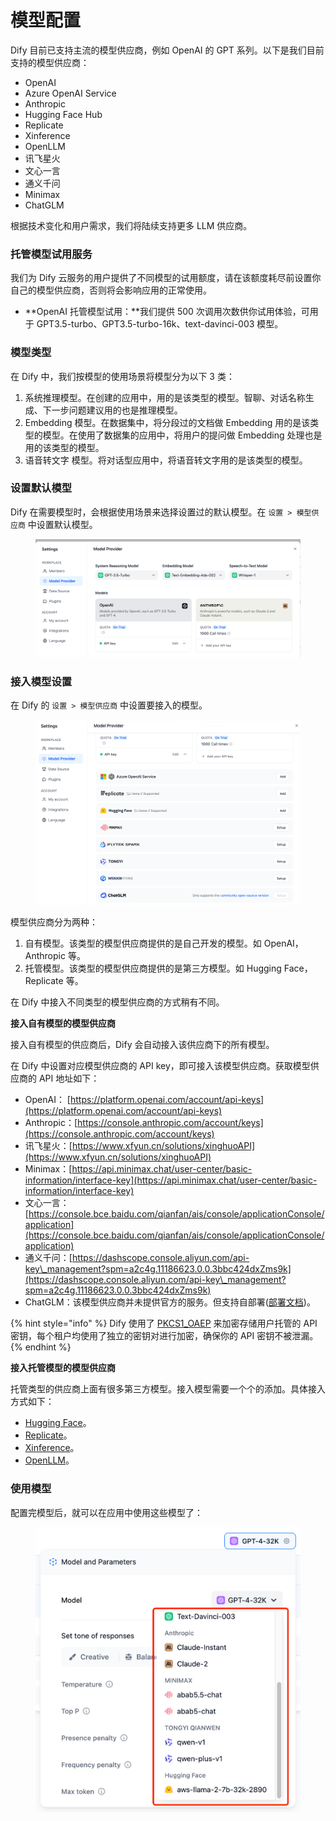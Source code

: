 # 模型配置

Dify 目前已支持主流的模型供应商，例如 OpenAI 的 GPT 系列。以下是我们目前支持的模型供应商：

* OpenAI
* Azure OpenAI Service
* Anthropic
* Hugging Face Hub
* Replicate
* Xinference
* OpenLLM
* 讯飞星火
* 文心一言
* 通义千问
* Minimax
* ChatGLM

根据技术变化和用户需求，我们将陆续支持更多 LLM 供应商。

### 托管模型试用服务

我们为 Dify 云服务的用户提供了不同模型的试用额度，请在该额度耗尽前设置你自己的模型供应商，否则将会影响应用的正常使用。

* \*\*OpenAI 托管模型试用：\*\*我们提供 500 次调用次数供你试用体验，可用于 GPT3.5-turbo、GPT3.5-turbo-16k、text-davinci-003 模型。

### 模型类型

在 Dify 中，我们按模型的使用场景将模型分为以下 3 类：

1. 系统推理模型。在创建的应用中，用的是该类型的模型。智聊、对话名称生成、下一步问题建议用的也是推理模型。
2. Embedding 模型。在数据集中，将分段过的文档做 Embedding 用的是该类型的模型。在使用了数据集的应用中，将用户的提问做 Embedding 处理也是用的该类型的模型。
3. 语音转文字 模型。将对话型应用中，将语音转文字用的是该类型的模型。

### 设置默认模型

Dify 在需要模型时，会根据使用场景来选择设置过的默认模型。在 `设置 > 模型供应商` 中设置默认模型。

<figure><img src="../../.gitbook/assets/image (15).png" alt=""><figcaption></figcaption></figure>

### 接入模型设置

在 Dify 的 `设置 > 模型供应商` 中设置要接入的模型。

<figure><img src="../../.gitbook/assets/image (16).png" alt=""><figcaption></figcaption></figure>

模型供应商分为两种：

1. 自有模型。该类型的模型供应商提供的是自己开发的模型。如 OpenAI，Anthropic 等。
2. 托管模型。该类型的模型供应商提供的是第三方模型。如 Hugging Face，Replicate 等。

在 Dify 中接入不同类型的模型供应商的方式稍有不同。

**接入自有模型的模型供应商**

接入自有模型的供应商后，Dify 会自动接入该供应商下的所有模型。

在 Dify 中设置对应模型供应商的 API key，即可接入该模型供应商。获取模型供应商的 API 地址如下：

* OpenAI： [https://platform.openai.com/account/api-keys](https://platform.openai.com/account/api-keys)
* Anthropic：[https://console.anthropic.com/account/keys](https://console.anthropic.com/account/keys)
* 讯飞星火：[https://www.xfyun.cn/solutions/xinghuoAPI](https://www.xfyun.cn/solutions/xinghuoAPI)
* Minimax：[https://api.minimax.chat/user-center/basic-information/interface-key](https://api.minimax.chat/user-center/basic-information/interface-key)
* 文心一言：[https://console.bce.baidu.com/qianfan/ais/console/applicationConsole/application](https://console.bce.baidu.com/qianfan/ais/console/applicationConsole/application)
* 通义千问：[https://dashscope.console.aliyun.com/api-key\_management?spm=a2c4g.11186623.0.0.3bbc424dxZms9k](https://dashscope.console.aliyun.com/api-key\_management?spm=a2c4g.11186623.0.0.3bbc424dxZms9k)
* ChatGLM：该模型供应商并未提供官方的服务。但支持自部署([部署文档](https://github.com/THUDM/ChatGLM2-6B#%E7%8E%AF%E5%A2%83%E5%AE%89%E8%A3%85))。

{% hint style="info" %}
Dify 使用了 [PKCS1\_OAEP](https://pycryptodome.readthedocs.io/en/latest/src/cipher/oaep.html) 来加密存储用户托管的 API 密钥，每个租户均使用了独立的密钥对进行加密，确保你的 API 密钥不被泄漏。
{% endhint %}

**接入托管模型的模型供应商**

托管类型的供应商上面有很多第三方模型。接入模型需要一个个的添加。具体接入方式如下：

* [Hugging Face](hugging-face.md)。
* [Replicate](replicate.md)。
* [Xinference](xinference.md)。
* [OpenLLM](openllm.md)。

### 使用模型

配置完模型后，就可以在应用中使用这些模型了：

<figure><img src="../../.gitbook/assets/image (1) (1) (1) (1).png" alt=""><figcaption></figcaption></figure>
